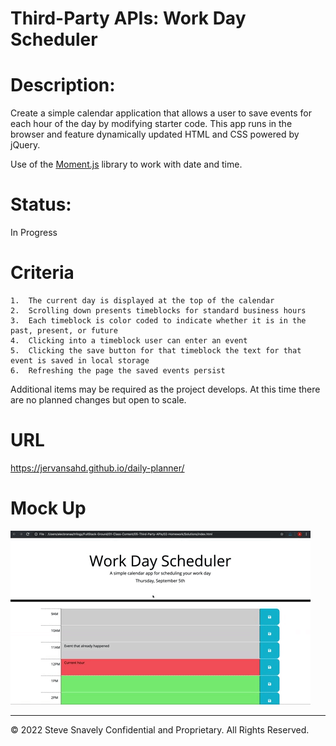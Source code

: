 # Third-Party APIs: Work Day Scheduler

# Description:
 
Create a simple calendar application that allows a user to save events for each hour of the day by modifying starter code. This app runs in the browser and feature dynamically updated HTML and CSS powered by jQuery.

Use of the [Moment.js](https://momentjs.com/) library to work with date and time. 

# Status:
In Progress 

# Criteria

    1.  The current day is displayed at the top of the calendar
    2.  Scrolling down presents timeblocks for standard business hours
    3.  Each timeblock is color coded to indicate whether it is in the past, present, or future
    4.  Clicking into a timeblock user can enter an event
    5.  Clicking the save button for that timeblock the text for that event is saved in local storage
    6.  Refreshing the page the saved events persist
   

Additional items may be required as the project develops. At this time there are no planned changes but open to scale.

# URL

https://jervansahd.github.io/daily-planner/

# Mock Up
<img src="./assets/images/05-third-party-apis-homework-demo.gif">

---
© 2022 Steve Snavely Confidential and Proprietary. All Rights Reserved.

